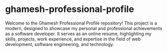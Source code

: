 # ghamesh-professional-profile
Welcome to the Ghamesh Professional Profile repository! This project is a modern, designed to showcase my personal and professional achievements as a software developer. It serves as an online resume, highlighting my skills, projects, work experience, and expertise in the field of web development, software engineering, and technology.
